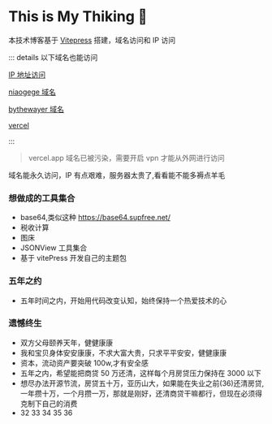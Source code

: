 # This is My Thiking :thinking:

本技术博客基于 [Vitepress](https://vitepress.vuejs.org/guide/deploying) 搭建，域名访问和 IP 访问

::: details 以下域名也能访问

[IP 地址访问](http://111.230.199.157/love/)

[niaogege 域名](http://niaogege.cn/love/)

[bythewayer 域名](https://bythewayer.com/love/)

[vercel](https://love-niaogege.vercel.app/)

:::

> vercel.app 域名已被污染，需要开启 vpn 才能从外网进行访问

域名能永久访问，IP 有点艰难，服务器太贵了,看看能不能多褥点羊毛

### 想做成的工具集合

- base64,类似这种 https://base64.supfree.net/
- 税收计算
- 图床
- JSONView 工具集合
- 基于 vitePress 开发自己的主题包

### 五年之约

- 五年时间之内，开始用代码改变认知，始终保持一个热爱技术的心

### 遗憾终生

- 双方父母颐养天年，健健康康
- 我和宝贝身体安安康康，不求大富大贵，只求平平安安，健健康康
- 资本，流动资产要突破 100w,才有安全感
- 五年之内，希望能把商贷 50 万还清，这样每个月房贷压力保持在 3000 以下
- 想尽办法开源节流，房贷五十万，亚历山大，如果能在失业之前(36)还清房贷,一年攒十万，一个月攒一万，那就是刚好，还清商贷干嘛都行，但现在必须得克制下自己的消费
- 32 33 34 35 36
